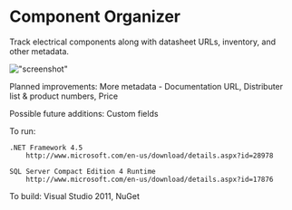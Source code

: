 # Component Organizer

Track electrical components along with datasheet URLs, inventory, and other metadata.

!["screenshot"](https://raw.github.com/wiki/GeorgeHahn/Component-Organizer/screenshot.jpg)

Planned improvements:
	More metadata - 
		Documentation URL,
		Distributer list & product numbers,
		Price

Possible future additions:
	Custom fields

To run:

	.NET Framework 4.5
		http://www.microsoft.com/en-us/download/details.aspx?id=28978

	SQL Server Compact Edition 4 Runtime
		http://www.microsoft.com/en-us/download/details.aspx?id=17876

To build:
	Visual Studio 2011,
	NuGet